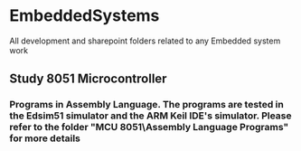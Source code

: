 # EmbeddedSystems
 All development and sharepoint folders related to any Embedded system work
 
 ## Study 8051 Microcontroller
 ### Programs in Assembly Language. The programs are tested in the Edsim51 simulator and the ARM Keil IDE's simulator. Please refer to the folder "MCU 8051\Assembly Language Programs" for more details
